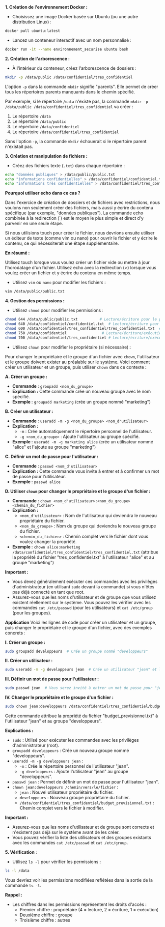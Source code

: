 
**1. Création de l'environnement Docker :**

*   Choisissez une image Docker basée sur Ubuntu (ou une autre distribution Linux) :

```bash
docker pull ubuntu:latest
```

*   Lancez un conteneur interactif avec un nom personnalisé :

```bash
docker run -it --name environnement_securise ubuntu bash
```

**2. Création de l'arborescence :**

*   À l'intérieur du conteneur, créez l'arborescence de dossiers :

```bash
mkdir -p /data/public /data/confidentiel/tres_confidentiel
```

L'option `-p` dans la commande `mkdir` signifie "parents". Elle permet de créer tous les répertoires parents manquants dans le chemin spécifié.

Par exemple, si le répertoire `/data` n'existe pas, la commande `mkdir -p /data/public /data/confidentiel/tres_confidentiel` va créer :

1.  Le répertoire `/data`
2.  Le répertoire `/data/public`
3.  Le répertoire `/data/confidentiel`
4.  Le répertoire `/data/confidentiel/tres_confidentiel`

Sans l'option `-p`, la commande `mkdir` échouerait si le répertoire parent n'existait pas.


**3. Création et manipulation de fichiers :**

*   Créez des fichiers texte (`.txt`) dans chaque répertoire :

```bash
echo "données publiques" > /data/public/public.txt
echo "informations confidentielles" > /data/confidentiel/confidentiel.txt
echo "informations très confidentielles" > /data/confidentiel/tres_confidentiel/tres_confidentiel.txt
```

**Pourquoi utiliser echo dans ce cas ?**

Dans l'exercice de création de dossiers et de fichiers avec restrictions, nous voulons non seulement créer des fichiers, mais aussi y écrire du contenu spécifique (par exemple, "données publiques"). La commande echo combinée à la redirection (`) est le moyen le plus simple et direct d'y parvenir en une seule étape.

Si nous utilisions touch pour créer le fichier, nous devrions ensuite utiliser un éditeur de texte (comme vim ou nano) pour ouvrir le fichier et y écrire le contenu, ce qui nécessiterait une étape supplémentaire.

**En résumé :**

Utilisez touch lorsque vous voulez créer un fichier vide ou mettre à jour l'horodatage d'un fichier.
Utilisez echo avec la redirection (>) lorsque vous voulez créer un fichier et y écrire du contenu en même temps.

*   Utilisez `vim` ou `nano` pour modifier les fichiers :

```bash
vim /data/public/public.txt
```

**4. Gestion des permissions :**

*   Utilisez `chmod` pour modifier les permissions :

```bash
chmod 644 /data/public/public.txt          # Lecture/écriture pour le propriétaire, lecture seule pour les autres
chmod 640 /data/confidentiel/confidentiel.txt  # Lecture/écriture pour le propriétaire, lecture seule pour le groupe
chmod 600 /data/confidentiel/tres_confidentiel/tres_confidentiel.txt  # Lecture/écriture pour le propriétaire uniquement
chmod 750 /data/confidentiel                # Lecture/écriture/exécution pour le propriétaire, exécution pour le groupe
chmod 700 /data/confidentiel/tres_confidentiel # Lecture/écriture/exécution pour le propriétaire uniquement
```

*   Utilisez `chown` pour modifier le propriétaire (si nécessaire) :

Pour changer le propriétaire et le groupe d'un fichier avec `chown`, l'utilisateur et le groupe doivent exister au préalable sur le système. Voici comment créer un utilisateur et un groupe, puis utiliser `chown` dans ce contexte :

**A. Créer un groupe :**

*   **Commande :** `groupadd <nom_du_groupe>`
*   **Explication :** Cette commande crée un nouveau groupe avec le nom spécifié.
*   **Exemple :** `groupadd marketing` (crée un groupe nommé "marketing")

**B. Créer un utilisateur :**

*   **Commande :** `useradd -m -g <nom_du_groupe> <nom_d'utilisateur>`
*   **Explication :** 
    *   `-m` : Crée automatiquement le répertoire personnel de l'utilisateur.
    *   `-g <nom_du_groupe>` : Ajoute l'utilisateur au groupe spécifié.
*   **Exemple :** `useradd -m -g marketing alice` (crée un utilisateur nommé "alice" et l'ajoute au groupe "marketing")

**C. Définir un mot de passe pour l'utilisateur :**

*   **Commande :** `passwd <nom_d'utilisateur>`
*   **Explication :** Cette commande vous invite à entrer et à confirmer un mot de passe pour l'utilisateur.
*   **Exemple :** `passwd alice`

**D. Utiliser `chown` pour changer le propriétaire et le groupe d'un fichier :**

*   **Commande :** `chown <nom_d'utilisateur>:<nom_du_groupe> <chemin_du_fichier>`
*   **Explication :**
    *   `<nom_d'utilisateur>` : Nom de l'utilisateur qui deviendra le nouveau propriétaire du fichier.
    *   `<nom_du_groupe>` : Nom du groupe qui deviendra le nouveau groupe du fichier.
    *   `<chemin_du_fichier>` : Chemin complet vers le fichier dont vous voulez changer la propriété.
*   **Exemple :** `chown alice:marketing /data/confidentiel/tres_confidentiel/tres_confidentiel.txt` (attribue la propriété du fichier "tres_confidentiel.txt" à l'utilisateur "alice" et au groupe "marketing")

**Important :**

*   Vous devez généralement exécuter ces commandes avec les privilèges d'administrateur (en utilisant `sudo` devant la commande) si vous n'êtes pas déjà connecté en tant que root.
*   Assurez-vous que les noms d'utilisateur et de groupe que vous utilisez existent réellement sur le système. Vous pouvez les vérifier avec les commandes `cat /etc/passwd` (pour les utilisateurs) et `cat /etc/group` (pour les groupes).

**Application**
Voici les lignes de code pour créer un utilisateur et un groupe, puis changer le propriétaire et le groupe d'un fichier, avec des exemples concrets :

**I. Créer un groupe :**

```bash
sudo groupadd developpeurs  # Crée un groupe nommé "developpeurs"
```

**II. Créer un utilisateur :**

```bash
sudo useradd -m -g developpeurs jean  # Crée un utilisateur "jean" et l'ajoute au groupe "developpeurs"
```

**III. Définir un mot de passe pour l'utilisateur :**

```bash
sudo passwd jean  # Vous serez invité à entrer un mot de passe pour "jean"
```

**IV. Changer le propriétaire et le groupe d'un fichier :**

```bash
sudo chown jean:developpeurs /data/confidentiel/tres_confidentiel/budget_previsionnel.txt 
```

Cette commande attribue la propriété du fichier "budget_previsionnel.txt" à l'utilisateur "jean" et au groupe "developpeurs".

**Explications :**

*   `sudo` : Utilisé pour exécuter les commandes avec les privilèges d'administrateur (root).
*   `groupadd developpeurs` : Crée un nouveau groupe nommé "developpeurs".
*   `useradd -m -g developpeurs jean` :
    *   `-m` : Crée le répertoire personnel de l'utilisateur "jean".
    *   `-g developpeurs` : Ajoute l'utilisateur "jean" au groupe "developpeurs".
*   `passwd jean` : Permet de définir un mot de passe pour l'utilisateur "jean".
*   `chown jean:developpeurs /chemin/vers/le/fichier` :
    *   `jean` : Nouvel utilisateur propriétaire du fichier.
    *   `developpeurs` : Nouveau groupe propriétaire du fichier.
    *   `/data/confidentiel/tres_confidentiel/budget_previsionnel.txt` : Chemin complet vers le fichier à modifier.

**Important :**

*   Assurez-vous que les noms d'utilisateur et de groupe sont corrects et n'existent pas déjà sur le système avant de les créer.
*   Vous pouvez vérifier la liste des utilisateurs et des groupes existants avec les commandes `cat /etc/passwd` et `cat /etc/group`.




**5. Vérification :**

*   Utilisez `ls -l` pour vérifier les permissions :

```bash
ls -l /data
```

Vous devriez voir les permissions modifiées reflétées dans la sortie de la commande `ls -l`.

**Rappel :**

*   Les chiffres dans les permissions représentent les droits d'accès :
    *   Premier chiffre : propriétaire (4 = lecture, 2 = écriture, 1 = exécution)
    *   Deuxième chiffre : groupe
    *   Troisième chiffre : autres


